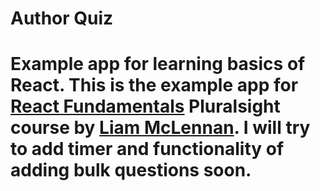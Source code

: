 
# Author Quiz

Example app for learning basics of React. This is the example app for [React Fundamentals](https://app.pluralsight.com/library/courses/react-fundamentals-update/table-of-contents) Pluralsight course by [Liam McLennan](https://github.com/liammclennan).
I will try to add timer and functionality of adding bulk questions soon.
=======

